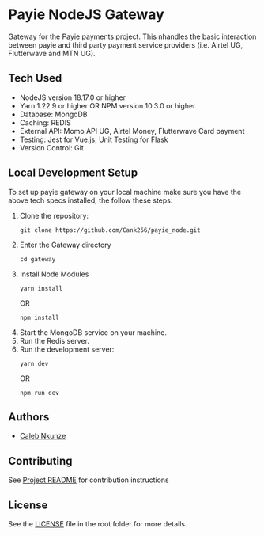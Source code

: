 # Payie NodeJS Gateway

Gateway for the Payie payments project. This nhandles the basic interaction between payie and third party payment service providers (i.e. Airtel UG, Flutterwave and MTN UG).

## Tech Used
- NodeJS version 18.17.0 or higher
- Yarn 1.22.9 or higher OR NPM version 10.3.0 or higher
- Database: MongoDB
- Caching: REDIS
- External API: Momo API UG, Airtel Money, Flutterwave Card payment
- Testing: Jest for Vue.js, Unit Testing for Flask
- Version Control: Git

## Local Development Setup
To set up payie gateway on your local machine make sure you have the above tech specs installed, the follow these steps:

1. Clone the repository:
   ```
   git clone https://github.com/Cank256/payie_node.git
   ```
2. Enter the Gateway directory
   ```
   cd gateway
   ```
3. Install Node Modules
   ```
   yarn install
   ```
   OR
   ```
   npm install
   ```
4. Start the MongoDB service on your machine.
5. Run the Redis server.
8. Run the development server:
   ```
   yarn dev
   ```
   OR
   ```
   npm run dev
   ```

## Authors

- [Caleb Nkunze](https://www.github.com/Cank256)

## Contributing

See [Project README](../README.md) for contribution instructions

## License

 See the [LICENSE](../LICENSE) file in the root folder for more details.